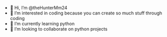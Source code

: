 - 👋 Hi, I’m @theHunterMm24
- 👀 I’m interested in coding because you can create so much stuff through coding
- 🌱 I’m currently learning python
- 💞️ I’m looking to collaborate on python projects

<!---
theHunterMm24/theHunterMm24 is a ✨ special ✨ repository because its `README.md` (this file) appears on your GitHub profile.
You can click the Preview link to take a look at your changes.
--->
